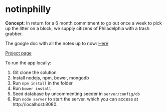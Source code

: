 # notinphilly

**Concept**: In return for a 6 month commitment to go out once a week to pick up the litter on a block, we supply citizens of Philadelphia with a trash grabber.

The google doc with all the notes up to now:
[Here](https://docs.google.com/document/d/1xVudHHwClOE9vSwBWR8xQi-rRIZb5KZYQ91YS8ueEVk/edit?usp=sharing)

[Project page](https://codeforphilly.org/projects/not_in_philly-2/)


To run the app locally:
1. Git clone the solution
2. Install nodejs, npm, bower, mongodb
3. Run `npm install` in the folder
4. Run `bower install`
5. Seed database by uncommenting seeder in `server/config/db`
6. Run `node server` to start the server, which you can access at http://localhost:8080.
